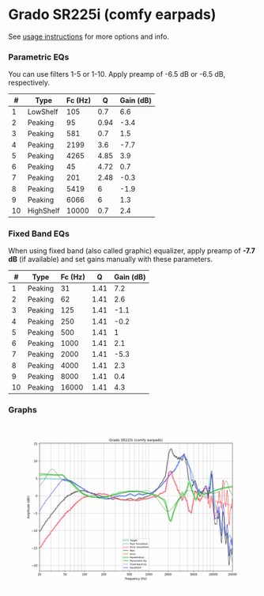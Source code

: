 # Grado SR225i (comfy earpads)
See [usage instructions](https://github.com/jaakkopasanen/AutoEq#usage) for more options and info.

### Parametric EQs
You can use filters 1-5 or 1-10. Apply preamp of -6.5 dB or -6.5 dB, respectively.

|   # | Type      |   Fc (Hz) |    Q |   Gain (dB) |
|-----|-----------|-----------|------|-------------|
|   1 | LowShelf  |       105 | 0.7  |         6.6 |
|   2 | Peaking   |        95 | 0.94 |        -3.4 |
|   3 | Peaking   |       581 | 0.7  |         1.5 |
|   4 | Peaking   |      2199 | 3.6  |        -7.7 |
|   5 | Peaking   |      4265 | 4.85 |         3.9 |
|   6 | Peaking   |        45 | 4.72 |         0.7 |
|   7 | Peaking   |       201 | 2.48 |        -0.3 |
|   8 | Peaking   |      5419 | 6    |        -1.9 |
|   9 | Peaking   |      6066 | 6    |         1.3 |
|  10 | HighShelf |     10000 | 0.7  |         2.4 |

### Fixed Band EQs
When using fixed band (also called graphic) equalizer, apply preamp of **-7.7 dB** (if available) and set gains manually with these parameters.

|   # | Type    |   Fc (Hz) |    Q |   Gain (dB) |
|-----|---------|-----------|------|-------------|
|   1 | Peaking |        31 | 1.41 |         7.2 |
|   2 | Peaking |        62 | 1.41 |         2.6 |
|   3 | Peaking |       125 | 1.41 |        -1.1 |
|   4 | Peaking |       250 | 1.41 |        -0.2 |
|   5 | Peaking |       500 | 1.41 |         1   |
|   6 | Peaking |      1000 | 1.41 |         2.1 |
|   7 | Peaking |      2000 | 1.41 |        -5.3 |
|   8 | Peaking |      4000 | 1.41 |         2.3 |
|   9 | Peaking |      8000 | 1.41 |         0.4 |
|  10 | Peaking |     16000 | 1.41 |         4.3 |

### Graphs
![](./Grado%20SR225i%20(comfy%20earpads).png)
